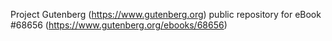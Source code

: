 Project Gutenberg (https://www.gutenberg.org) public repository for eBook #68656 (https://www.gutenberg.org/ebooks/68656)
